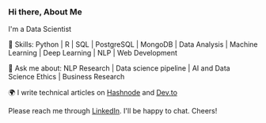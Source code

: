 <!-- Please don't remove this: Grab your social icons from https://github.com/carlsednaoui/gitsocial -->

[1.2]: http://i.imgur.com/wWzX9uB.png (twitter icon without padding)
[1]: [Twitter](https://twitter.com/_Ken0x)

### Hi there, About Me

I'm a Data Scientist

🌱 Skills: Python | R | SQL | PostgreSQL | MongoDB | Data Analysis | Machine Learning | Deep Learning | NLP | Web Development

💬 Ask me about: NLP Research | Data science pipeline | AI and Data Science Ethics | Business Research 


:earth_africa: I write technical articles on  [Hashnode](https://thecodezs.hashnode.dev) and [Dev.to](https://dev.to/_ken0x) 


Please reach me through [LinkedIn](https://www.linkedin.com/in/kehindeabe/). I'll be happy to chat. Cheers!
